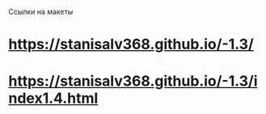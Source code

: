 Ссылки на макеты
# https://stanisalv368.github.io/-1.3/
# https://stanisalv368.github.io/-1.3/index1.4.html
